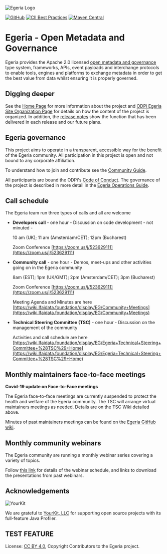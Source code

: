 <!-- SPDX-License-Identifier: CC-BY-4.0 -->
<!-- Copyright Contributors to the Egeria project. -->

![Egeria Logo](assets/img/ODPi_Egeria_Logo_color.png)

[![GitHub](https://img.shields.io/github/license/odpi/egeria)](LICENSE)
[![CII Best Practices](https://bestpractices.coreinfrastructure.org/projects/3044/badge)](https://bestpractices.coreinfrastructure.org/projects/3044)
[![Maven Central](https://img.shields.io/maven-central/v/org.odpi.egeria/egeria)](https://mvnrepository.com/artifact/org.odpi.egeria)

<!-- [![Azure](https://dev.azure.com/odpi/egeria/_apis/build/status/odpi.egeria)](https://dev.azure.com/odpi/Egeria/_build) -->
<!-- [![Quality Gate Status](https://sonarcloud.io/api/project_badges/measure?project=odpi_egeria&metric=alert_status)](https://sonarcloud.io/dashboard?id=odpi_egeria) -->


# Egeria - Open Metadata and Governance
  
Egeria provides the Apache 2.0 licensed [open metadata and governance](open-metadata-publication/website/README.md)
type system, frameworks, APIs, event payloads and interchange protocols to enable tools,
engines and platforms to exchange metadata in order to get the best
value from data whilst ensuring it is properly governed.

## Digging deeper

See the [Home Page](index.md) for more information about the project and [ODPi Egeria Site Organization Page](Content-Organization.md)
for details on how the content of the project is organized.  In addition,
the [release notes](release-notes) show the function that has been
delivered in each release and our future plans.

## Egeria governance

This project aims to operate in a transparent, accessible way for the benefit
of the Egeria community.
All participation in this project is open and not
bound to any corporate affiliation.

To understand how to join and contribute see the 
[Community Guide](./Community-Guide.md).

All participants are bound the ODPi's [Code of Conduct](https://github.com/odpi/specs/wiki/ODPi-Code-of-Conduct).
The governance of the project is described in more detail in the
[Egeria Operations Guide](./Egeria-Operations.md).

## Call schedule

The Egeria team run three types of calls and all are welcome

* **Developers call** - one hour - 
  Discussion on code development - not minuted -
  
  10 am (UK); 11 am (Amsterdam/CET); 12pm (Bucharest)
  
  Zoom Conference [https://zoom.us/j/523629111](https://zoom.us/j/523629111)
  
* **Community call** - one hour - 
  Demos, meet-ups and other activities going on in the Egeria community
  
  8am (EST); 1pm (UK/GMT); 2pm (Amsterdam/CET); 3pm (Bucharest)
  
  Zoom Conference [https://zoom.us/j/523629111](https://zoom.us/j/523629111)
 
  Meeting Agenda and Minutes are here [https://wiki.lfaidata.foundation/display/EG/Community+Meetings](https://wiki.lfaidata.foundation/display/EG/Community+Meetings)
  
* **Technical Steering Committee (TSC)** - one hour -
  Discussion on the management of the community
  
  Activities and call schedule
  are here [https://wiki.lfaidata.foundation/display/EG/Egeria+Technical+Steering+Committee+%28TSC%29+Home](https://wiki.lfaidata.foundation/display/EG/Egeria+Technical+Steering+Committee+%28TSC%29+Home)


## Monthly maintainers face-to-face meetings

**Covid-19 update on Face-to-Face meetings**

The Egeria face-to-face meetings are currently suspended
to protect the health and welfare of the Egeria community.
The TSC will arrange virtual maintainers meetings as needed.  Details are on the
TSC Wiki detailed above.

Minutes of past maintainers meetings can be found on the
[Egeria GitHub wiki](https://github.com/odpi/egeria/wiki).

## Monthly community webinars

The Egeria community are running a monthly webinar series
covering a variety of topics.

Follow [this link](https://github.com/odpi/data-governance/tree/master/webinars)
for details of the webinar schedule, and links to download
the presentations from past webinars.

## Acknowledgements

![YourKit](https://www.yourkit.com/images/yklogo.png)

We are grateful to [YourKit, LLC](https://www.yourkit.com) for supporting open source projects with its full-feature
Java Profiler.

TEST FEATURE
----
License: [CC BY 4.0](https://creativecommons.org/licenses/by/4.0/),
Copyright Contributors to the Egeria project.
